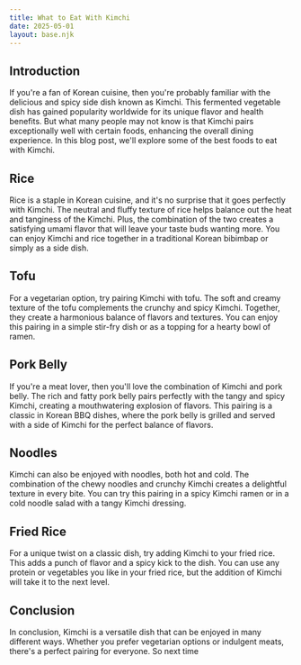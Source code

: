 ```yaml
---
title: What to Eat With Kimchi
date: 2025-05-01
layout: base.njk
---
```


## Introduction

If you're a fan of Korean cuisine, then you're probably familiar with the delicious and spicy side dish known as Kimchi. This fermented vegetable dish has gained popularity worldwide for its unique flavor and health benefits. But what many people may not know is that Kimchi pairs exceptionally well with certain foods, enhancing the overall dining experience. In this blog post, we'll explore some of the best foods to eat with Kimchi.

## Rice

Rice is a staple in Korean cuisine, and it's no surprise that it goes perfectly with Kimchi. The neutral and fluffy texture of rice helps balance out the heat and tanginess of the Kimchi. Plus, the combination of the two creates a satisfying umami flavor that will leave your taste buds wanting more. You can enjoy Kimchi and rice together in a traditional Korean bibimbap or simply as a side dish.

## Tofu

For a vegetarian option, try pairing Kimchi with tofu. The soft and creamy texture of the tofu complements the crunchy and spicy Kimchi. Together, they create a harmonious balance of flavors and textures. You can enjoy this pairing in a simple stir-fry dish or as a topping for a hearty bowl of ramen.

## Pork Belly

If you're a meat lover, then you'll love the combination of Kimchi and pork belly. The rich and fatty pork belly pairs perfectly with the tangy and spicy Kimchi, creating a mouthwatering explosion of flavors. This pairing is a classic in Korean BBQ dishes, where the pork belly is grilled and served with a side of Kimchi for the perfect balance of flavors.

## Noodles

Kimchi can also be enjoyed with noodles, both hot and cold. The combination of the chewy noodles and crunchy Kimchi creates a delightful texture in every bite. You can try this pairing in a spicy Kimchi ramen or in a cold noodle salad with a tangy Kimchi dressing.

## Fried Rice

For a unique twist on a classic dish, try adding Kimchi to your fried rice. This adds a punch of flavor and a spicy kick to the dish. You can use any protein or vegetables you like in your fried rice, but the addition of Kimchi will take it to the next level.

## Conclusion

In conclusion, Kimchi is a versatile dish that can be enjoyed in many different ways. Whether you prefer vegetarian options or indulgent meats, there's a perfect pairing for everyone. So next time